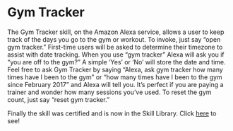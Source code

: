 # Gym Tracker

The Gym Tracker skill, on the Amazon Alexa service, allows a user to keep track of the days you go to the gym or workout. To invoke, just say “open gym tracker.” First-time users will be asked to determine their timezone to assist with date tracking. When you use “gym tracker” Alexa will ask you if “you are off to the gym?” A simple ‘Yes’ or ‘No’ will store the date and time. Feel free to ask Gym Tracker by saying “Alexa, ask gym tracker how many times have I been to the gym” or “how many times have I been to the gym since February 2017” and Alexa will tell you. It’s perfect if you are paying a trainer and wonder how many sessions you’ve used. To reset the gym count, just say “reset gym tracker.”

Finally the skill was certified and is now in the Skill Library. Click [here](https://www.amazon.com/dp/B0743K3B9B/ref=sr_1_1?s=digital-skills&ie=UTF8&qid=1501728828&sr=1-1&keywords=gym+tracker) to see!
